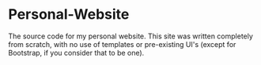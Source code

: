 # Personal-Website
The source code for my personal website. This site was written completely from scratch, with no use of templates or pre-existing UI's (except for Bootstrap, if you consider that to be one).
